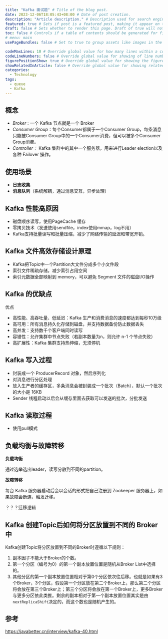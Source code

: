 ```yaml
---
title: "Kafka 面试题" # Title of the blog post.
date: 2023-12-06T18:05:43+08:00 # Date of post creation.
description: "Article description." # Description used for search engine.
featured: true # Sets if post is a featured post, making it appear on the sidebar. A featured post won't be listed on the sidebar if it's the current page
draft: false # Sets whether to render this page. Draft of true will not be rendered.
toc: false # Controls if a table of contents should be generated for first-level links automatically.
# menu: main
usePageBundles: false # Set to true to group assets like images in the same folder as this post.

codeMaxLines: 10 # Override global value for how many lines within a code block before auto-collapsing.
codeLineNumbers: false # Override global value for showing of line numbers within code block.
figurePositionShow: true # Override global value for showing the figure label.
showRelatedInArticle: false # Override global value for showing related posts in this series at the end of the content.
categories:
  - Technology
tags:
  - queue
  - Kafka
---
```


## 概念

- *Broker* : 一个 Kafka 节点就是一个 Broker
- *Consumer Group*：每个Consumer都属于一个Consumer Group，每条消息只能被Consumer Group中的一个Consumer消费，但可以被多个Consumer Group消费。
- *Controller：* Kafka 集群中的其中一个服务器，用来进行Leader election以及各种 Failover 操作。

## 使用场景

- **日志收集** 
- **消息队列**（系统解耦，通过消息交互，异步处理）

## Kafka 性能高原因

- 磁盘顺序读写，使用PageCache 缓存
- 零拷贝技术（发送使用sendfile，index使用mmap，log不用）
- Kafka支持批量读写和批量压缩，减少了网络传输的延迟和带宽开销。

## Kafka 文件高效存储设计原理

- Kafka把Topic中一个Partition大文件分成多个小文件段
- 索引文件稀疏存储，减少索引占用空间
- 索引元数据全部映射到 memory，可以避免 Segment 文件的磁盘I/O操作

## Kafka 的优缺点

优点

- 高性能、高吞吐量、低延迟：Kafka 生产和消费消息的速度都达到每秒10万级
- 高可用：所有消息持久化存储到磁盘，并支持数据备份防止数据丢失
- 高并发：支持数千个客户端同时读写
- 容错性：允许集群中节点失败（若副本数量为n，则允许 n-1 个节点失败）
- 高扩展性：Kafka 集群支持热伸缩，无须停机

## Kafka 写入过程

- 封装成一个 ProducerRecord 对象，然后序列化
- 对消息进行分区处理
- 放入生产者的缓存区，多条消息会被封装成一个批次（Batch），默认一个批次的大小是 16KB
- Sender 线程启动以后会从缓存里面去获取可以发送的批次，分批发送

## Kafka 读取过程

- 使用pull模式

## 负载均衡与故障转移

**负载均衡**

通过选举选出leader，读写分散到不同的partition。

**故障转移**

每台 Kafka 服务器启动后会以会话的形式把自己注册到 Zookeeper 服务器上，如果故障会断连，触发迁移。

？？？迁移逻辑

## Kafka 创建Topic后如何将分区放置到不同的 Broker 中

Kafka创建Topic将分区放置到不同的Broker时遵循以下规则：

1. 副本因子不能大于Broker的个数。
2. 第一个分区（编号为0）的第一个副本放置位置是随机从Broker List中选择的。
3. 其他分区的第一个副本放置位置相对于第0个分区依次往后移。也就是如果有3个Broker，3个分区，假设第一个分区放在第二个Broker上，那么第二个分区将会放在第三个Broker上；第三个分区将会放在第一个Broker上，更多Broker与更多分区依此类推。剩余的副本相对于第一个副本放置位置其实是由`nextReplicaShift`决定的，而这个数也是随机产生的。





## 参考

https://javabetter.cn/interview/kafka-40.html
